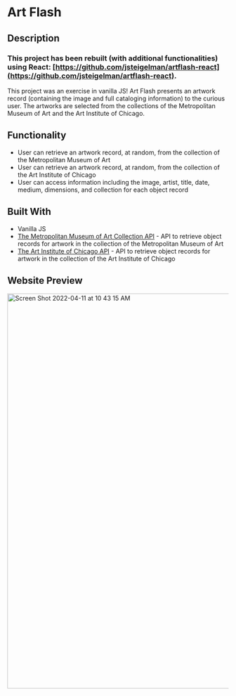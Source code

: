 # Art Flash

## Description

### This project has been rebuilt (with additional functionalities) using React: [https://github.com/jsteigelman/artflash-react](https://github.com/jsteigelman/artflash-react).

This project was an exercise in vanilla JS! Art Flash presents an artwork record (containing the image and full cataloging information) to the curious user. The artworks are selected from the collections of the Metropolitan Museum of Art and the Art Institute of Chicago.

## Functionality
* User can retrieve an artwork record, at random, from the collection of the Metropolitan Museum of Art
* User can retrieve an artwork record, at random, from the collection of the Art Institute of Chicago
* User can access information including the image, artist, title, date, medium, dimensions, and collection for each object record

## Built With
* Vanilla JS
* [The Metropolitan Museum of Art Collection API](https://metmuseum.github.io/) - API to retrieve object records for artwork in the collection of the Metropolitan Museum of Art
* [The Art Institute of Chicago API](https://www.artic.edu/open-access/public-api) - API to retrieve object records for artwork in the collection of the Art Institute of Chicago

## Website Preview
<!-- <img width="900" alt="Preview" src="https://user-images.githubusercontent.com/65603938/160522530-c7692dde-3cd7-4a6d-8519-4fe402d7e023.png"> -->
<img width="900" alt="Screen Shot 2022-04-11 at 10 43 15 AM" src="https://user-images.githubusercontent.com/65603938/162764712-f539ba57-71b8-4d6e-8f92-f442dc0fe2d6.png">
